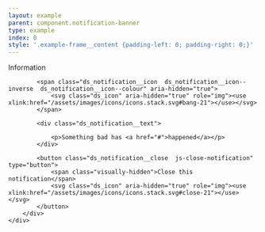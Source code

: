 ```yaml
---
layout: example
parent: component.notification-banner
type: example
index: 0
style: '.example-frame__content {padding-left: 0; padding-right: 0;}'
---
```


<div class="ds_notification  ds_reversed" data-module="ds-notification">
    <div class="ds_wrapper">
        <div class="ds_notification__content  ds_notification__content--has-close">
            <div role="heading" class="visually-hidden">Information</div>

            <span class="ds_notification__icon  ds_notification__icon--inverse  ds_notification__icon--colour" aria-hidden="true">
                <svg class="ds_icon" aria-hidden="true" role="img"><use xlink:href="/assets/images/icons/icons.stack.svg#bang-21"></use></svg>
            </span>

            <div class="ds_notification__text">
                
                <p>Something bad has <a href="#">happened</a></p>
            </div>

            <button class="ds_notification__close  js-close-notification" type="button">
                <span class="visually-hidden">Close this notification</span>
                <svg class="ds_icon" aria-hidden="true" role="img"><use xlink:href="/assets/images/icons/icons.stack.svg#close-21"></use></svg>
            </button>
        </div>
    </div>
</div>
